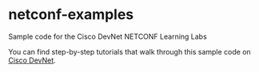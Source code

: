 # netconf-examples
Sample code for the Cisco DevNet NETCONF Learning Labs

You can find step-by-step tutorials that walk through this sample code on [Cisco DevNet](http://learninglabs.cisco.com).
